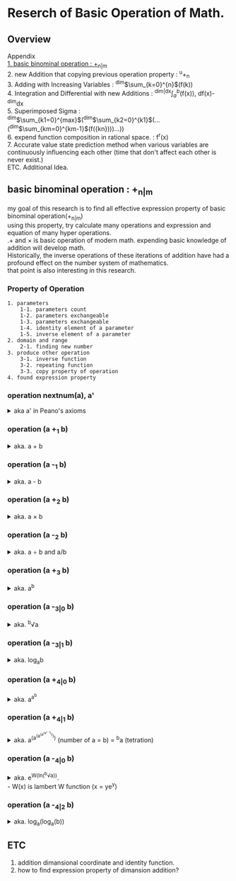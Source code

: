 # Reserch of Basic Operation of Math.

## Overview
Appendix   
    [1. basic binominal operation : +<sub>n|m</sub>](#basic-binominal-operation--nm)   
    2. new Addition that copying previous operation property : <sup>u</sup>+<sub>n</sub>  
    3. Adding with Increasing Variables : <sup>dim</sup>$\sum_{k=0}^{n}$(f(k))   
    4. Integration and Differential with new Additions : <sup>dim|dx</sup>$\int_a^b$(f(x)), df(x)-<sup>dim</sup>dx   
    5. Superimposed Sigma : <sup>dim</sup>$\sum_{k1=0}^{max}$(<sup>dim</sup>$\sum_{k2=0}^{k1}$(...(<sup>dim</sup>$\sum_{km=0}^{km-1}$(f({kn})))...))   
    6. expend function composition in rational space. : f<sup>r</sup>(x)    
    7. Accurate value state prediction method when various variables are continuously influencing each other (time that don't affect each other is never exist.)   
    ETC. Additional Idea.    

## basic binominal operation : +<sub>n|m</sub>

my goal of this research is to find all effective expression property of basic binominal operation(+<sub>n|m</sub>)   
using this property, try calculate many operations and expression and equation of many hyper operations.   
.+ and × is basic operation of modern math. expending basic knowledge of addition will develop math.     
Historically, the inverse operations of these iterations of addition have had a profound effect on the number system of mathematics.    
that point is also interesting in this research.

### Property of Operation
    1. parameters
        1-1. parameters count
        1-2. parameters exchangeable
        1-3. parameters exchangeable
        1-4. identity element of a parameter
        1-5. inverse element of a parameter
    2. domain and range
        2-1. finding new number
    3. produce other operation
        3-1. inverse function
        3-2. repeating function
        3-3. copy property of operation
    4. found expression property
   

### operation nextnum(a), a'
<details><summary>aka a' in Peano's axioms</summary>

1. parameter
param count = 1      
stackable = true      
2. domain and range : natural number (positive integer)   
3. produce other operation   
repeating function : [+<sub>1</sub>](#operation-a-1-b) defined by [a + b = a_ꭢR<sup>b</sup>[']]   
</details>


### operation (a +<sub>1</sub> b)   
<details><summary>aka. a + b</summary>

1. parameter
param count = 2   
exchangeable = true   
stackable = true   
identity element = 0   
inverse element : b = 0 -<sub>1</sub> a = -a   
2. domain and range : 0 and natural number (unsigned integer)
3. produce other operation   
inverse function : [-<sub>1</sub>](#operation-a--1-b)   
repeating function : [+<sub>2</sub>](#operation-a-2-b) defined by [a +<sub>2</sub> b = ꭢR<sup>b</sup>[+ a]]   
</details>

### operation (a -<sub>1</sub> b)   
<details><summary>aka. a - b</summary>
   
1. parameter
param count = 2   
exchangeable = false   
stackable = false   
identity element = 0   
inverse element : b = a   
2. domain and range : integer   
find new number : negative integer
    - produce by [B - S = -(B-S)] {B > S}
3. produce other operation   
</details>

### operation (a +<sub>2</sub> b)   
<details><summary>aka. a × b</summary>

1. parameter
param count = 2   
exchangeable = true   
stackable = true   
identity element = 1   
inverse element : b = 1 -<sub>2</sub> a = 1/a   
2. domain and range : integer
3. produce other operation   
inverse function : [-<sub>2</sub>](#operation-a--2-b)   
repeating function : [+<sub>3</sub>](#operation-a-3-b) defined by [a +<sub>2</sub> b = 1_ꭢR<sup>b</sup>[* a]]   
</details>

### operation (a -<sub>2</sub> b)   
<details><summary>aka. a ÷ b and a/b</summary>

1. parameter
param count = 2   
exchangeable = false   
stackable = false   
identity element = 1   
inverse element : b = a   
2. domain and range : rational number   
find new number : rational number that exist in between n and n+1.
3. produce other operation   
</details>

### operation (a +<sub>3</sub> b)   
<details><summary>aka. a<sup>b</sup></summary>

1. parameter
param count = 2   
exchangeable = false   
stackable = false   
identity element of a : b = 1   
inverse element of a : b = 0   
identity element of b : a = <sup>b</sup>√b = b<sup>1/b</sup>   
inverse element of b : a = <sup>b</sup>√<sup>b</sup>√b = b<sup>1/b<sup>2</sup></sup>   
2. domain and range : integer
3. produce other operation   
inverse function of a : [-<sub>3|0</sub>](#operation-a--30-b)   
inverse function of b : [-<sub>3|1</sub>](#operation-a--31-b)   
repeating function of a : [+<sub>4|0</sub>](#operation-a-40-b) defined by [a +<sub>4|0</sub> b = ꭢR<sup>b</sup>[(]_<sup>a</sup>√a_ꭢR<sup>b</sup>[) +<sub>3</sub> a]]   
repeating function of b : +<sub>4|1</sub> defined by [a +<sub>4|1</sub> b = ꭢR<sup>b</sup>[a +<sub>3</sub> (]_1_ꭢR<sup>b</sup>[)]
</details>

### operation (a -<sub>3|0</sub> b)   
<details><summary>aka. <sup>b</sup>√a</summary>

1. parameter
param count = 2   
exchangeable = false   
stackable = false   
identity element of a : b = 1   
inverse element of a : b = countable infinity   
identity element of b : a = b +<sub>3</sub> b = b<sup>b</sup>    
inverse element of b : a = (b +<sub>3</sub> b) +<sub>3</sub> b = (b<sup>b</sup>)<sup>b</sup> = b<sup>b<sup>2</sup></sup> = b +<sub>4|0</sub> 3   
2. domain and range : complex number   
find new number : irrational number and imaginary number   
3. produce other operation   
</details>

### operation (a -<sub>3|1</sub> b)   
<details><summary>aka. log<sub>a</sub>b</summary>

1. parameter
param count = 2   
exchangeable = false   
stackable = false   
identity element of a : b = a +<sub>3</sub> a = a<sup>a</sup>   
inverse element of a : b = a +<sub>3</sub> (a +<sub>3</sub> a) = a +<sub>4|1</sub> 3   
identity element of b : a = b -<sub>3|0</sub> b = b<sup>1/b</sup> = <sup>b</sup>√b   
inverse element of b : a = b -<sub>3|0</sub> (b -<sub>3|0</sub> b)   
2. domain and range : rational number   
3. produce other operation   
</details>

### operation (a +<sub>4|0</sub> b)   
<details><summary>aka. a<sup>a<sup>b</sup></sup></summary>

1. parameter
param count = 2   
exchangeable = false   
stackable = false   
identity element of a : b = 0   
inverse element of a : b = log<sub>a</sub>-(countable infinity)   
identity element of b : a = b -<sub>4|0</sub> b   
inverse element of b : a = (b -<sub>4|0</sub> b) -<sub>4|0</sub> b   
2. domain and range : integer
3. produce other operation   
inverse function of a : [-<sub>4|0</sub>](#operation-a--40-b)   
inverse function of b : [-<sub>4|2</sub>]()   
repeating function of a : +<sub>5|0</sub> defined by [a +<sub>5|0</sub> b = ꭢR<sup>b</sup>[(]_(a -<sub>4|0</sub> a)_ꭢR<sup>b</sup>[) +<sub>4|0</sub> a]]   
repeating function of b : +<sub>5|2</sub> defined by [a +<sub>5|2</sub> b = ꭢR<sup>b</sup>[a +<sub>4|0</sub> (]_0_ꭢR<sup>b</sup>[)]
4. found expression property   
    1. a +<sub>4|0</sub> b = a +<sub>3</sub> (a +<sub>3</sub> b)   
    2. (a +<sub>4|0</sub> b) +<sub>3</sub> (a +<sub>3</sub> c) = a +<sub>3</sub> ( a +<sub>3</sub> (b +<sub>1</sub> c ) )   
    3. (a +<sub>4|0</sub> b) +<sub>2</sub> (a +<sub>4|0</sub> c) = a +<sub>3</sub> ((a +<sub>3</sub> b) +<sub>1</sub> (a +<sub>3</sub> c))   
    4. (a +<sub>4|0</sub> b) +<sub>4|0</sub> c = (a +<sub>3</sub> c) +<sub>2</sub> (a +<sub>4|0</sub> (b +<sub>1</sub> (a +<sub>3</sub> b)))   
</details>

### operation (a +<sub>4|1</sub> b)   
<details><summary>aka. a<sup>(a<sup>(a<sup>(a<sup>(a<sup>(...)</sup>)</sup>)</sup>)</sup>)</sup> (number of a = b) = <sup>b</sup>a (tetration)</summary>

1. parameter
param count = 2   
exchangeable = false   
stackable = false   
identity element of a : b = a -<sub>4|3</sub> a = 1   
inverse element of a : b = a -<sub>4|3</sub> 1  
identity element of b : a = b -<sub>4|1</sub> b   
inverse element of b : a = (b -<sub>4|1</sub> b) -<sub>4|1</sub> b   
2. domain and range : integer
3. produce other operation   
inverse function of a : [-<sub>4|1</sub>]()   
inverse function of b : [-<sub>4|3</sub>]()   
repeating function of a : +<sub>5|1</sub> defined by [a +<sub>5|1</sub> b = ꭢR<sup>b</sup>[(]_(a -<sub>4|1</sub> a)_ꭢR<sup>b</sup>[) +<sub>4|1</sub> a]]   
repeating function of b : +<sub>5|3</sub> defined by [a +<sub>5|3</sub> b = ꭢR<sup>b</sup>[a +<sub>4|1</sub> (]_1_ꭢR<sup>b</sup>[)]
4. found expression property   
    1. a +<sub>4|1</sub> (2n+1) = a +<sub>5|2</sub> n   
</details>

### operation (a -<sub>4|0</sub> b)   
<details><summary>aka. e<sup>W(ln(<sup>b</sup>√a))</sup>. <br>- W(x) is lambert W function (x = ye<sup>y</sup>)</summary>

<br> W(x) = $\sum_{n=1}^{∞}$(((-n)<sup>n-1</sup> / n!) * x<sup>n</sup>)   
1: parameter
param count = 2   
exchangeable = false   
stackable = false   
<details><summary>identity element of a : b = 1/a</summary>

a -<sub>4|0</sub> b = a = e<sup>W(ln(<sup>b</sup>√a))</sup>   
W<sup>-1</sup>(x) = xe<sup>x</sup>.   
ln(<sup>b</sup>√a) = (ln a)e<sup>ln a</sup> = a(ln a)   
<sup>b</sup>√a = a<sup>1/b</sup> = e<sup>a(ln a)</sup> = a<sup>a</sup>
1/b = a
b = 1/a
</details>   

<details><summary>inverse element of a : b = -a </summary>

a -<sub>4|0</sub> b = 1/a = e<sup>W(ln(<sup>b</sup>√a))</sup>   
W<sup>-1</sup>(x) = xe<sup>x</sup>.   
ln(<sup>b</sup>√a) = (ln 1/a)e<sup>ln 1/a</sup> = (1/a)*(ln 1/a)   
<sup>b</sup>√a = a<sup>1/b</sup> = e<sup>(1/a)(ln 1/a)</sup> = (1/a)<sup>(1/a)</sup>
1/b = log<sub>a</sub>((1/a)<sup>(1/a)</sup>)
b = 1 / (-1/a) = -a
</details>   

<details><summary>identity element of b : a = b<sup>2b</sup></summary>   

a -<sub>4|0</sub> b = b = e<sup>W(ln(<sup>b</sup>√a))</sup>   
W<sup>-1</sup>(x) = xe<sup>x</sup>.   
ln(<sup>b</sup>√a) = (ln b)e<sup>ln b</sup> = b(ln b)   
<sup>b</sup>√a = a<sup>1/b</sup> = e<sup>b(ln b)</sup> = b<sup>b</sup>
a =  (b<sup>b</sup>)<sub>b</sub> = b<sup>2b</sup>
</details>   

<details><summary>inverse element of b : a = b<sup>2b<sup>2b+2</sup></sup></summary>

a -<sub>4|0</sub> b = b<sup>2b</sup> = e<sup>W(ln(<sup>b</sup>√a))</sup>   
W<sup>-1</sup>(x) = xe<sup>x</sup>.   
ln(<sup>b</sup>√a) = (2bln b)e<sup>2bln b</sup> = 2blnb * b<sup>2b</sup>   
<sup>b</sup>√a = (b<sup>2b</sup>)(<sup>b<sup>2b</sup></sup>)   
a =  b<sup>2b<sup>2b+2</sup></sup>   
</details> 
2: domain and range : integer<br>   
3: produce other operation<br>   
4: found expression property<br>    
</details>

### operation (a -<sub>4|2</sub> b)   
<details><summary>aka. log<sub>a</sub>(log<sub>a</sub>(b))</summary>

1: parameter
param count = 2   
exchangeable = false   
stackable = false   
identity element of a : b = a<sup>a<sup>a</sup></sup> = a +<sub>4|0</sub> a = a +<sub>4|1</sub> 3   
inverse element of a : b = a<sup>a<sup>a<sup>a<sup>a</sup></sup></sup></sup> = a +<sub>4|1</sub> 5    

<details><summary>identity element of b : a = <sup>b</sup>√b</summary>   

log<sub>a</sub>(log<sub>a</sub>(b)) = b   
log<sub><sup>x</sup>√b</sub>(b) = x   
a = <sup>x</sup>√b</sub>   
log<sub><sup>x</sup>√b</sub></sub>(log<sub><sup>x</sup>√b</sub></sub>(b)) = log<sub><sup>x</sup>√b</sub></sub>(x)   
if x == b, log<sub>a</sub>(log<sub>a</sub>(b)) = b   
a = <sup>b</sup>√b   
</details>   

<details><summary>inverse element of b : a = <sup>b -<sub>4|0</sub> 1/<sup>b</sup>√b</sup>√b = <sup>(e<sup>W(ln(b<sup>b<sup>1/b</sup></sup>)))</sup></sup>√b</summary>

log<sub>a</sub>(log<sub>a</sub>(b)) = <sup>b</sup>√b   
log<sub><sup>x</sup>√b</sub>(b) = x   
a = <sup>x</sup>√b</sub>   
log<sub><sup>x</sup>√b</sub></sub>(log<sub><sup>x</sup>√b</sub></sub>(b)) = log<sub><sup>x</sup>√b</sub></sub>(x) = <sup>b</sup>√b    
(<sup>x</sup>√b)<sup><sup>b</sup>√b</sup> = x = (b<sup><sup>b</sup>√b</sup>)<sup>1/x</sup>   
x<sup>x</sup> = b<sup><sup>b</sup>√b</sup>   
x = b<sup>b<sup>1/b</sup></sup>   
a = <sup>(e<sup>W(ln(b<sup>b<sup>1/b</sup></sup>)))</sup></sup>√b = <sup>b -<sub>4|0</sub> 1/<sup>b</sup>√b</sup>√b   
</details> 
2: domain and range : integer<br>   
3: produce other operation<br>   
4: found expression property<br>     
</details>

## ETC
1. addition dimansional coordinate and identity function.
2. how to find expression property of dimansion addition?